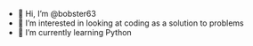 - 👋 Hi, I’m @bobster63
- 👀 I’m interested in looking at coding as a solution to problems
- 🌱 I’m currently learning Python


<!---
bobster63/bobster63 is a ✨ special ✨ repository because its `README.md` (this file) appears on your GitHub profile.
You can click the Preview link to take a look at your changes.
--->

